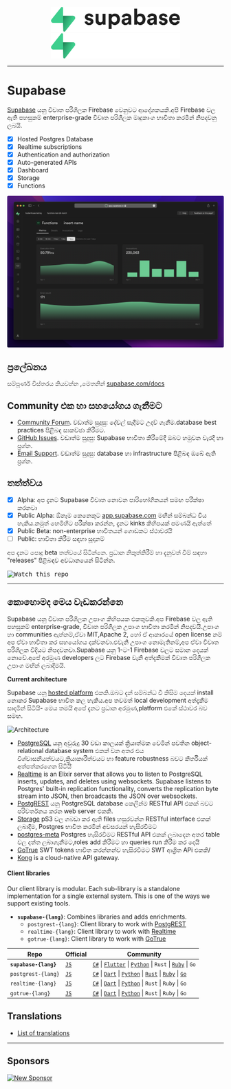 <p align="center">
<img width="300" src="https://raw.githubusercontent.com/supabase/supabase/master/packages/common/assets/images/supabase-logo-wordmark--light.svg#gh-light-mode-only">
<img width="300" src="https://raw.githubusercontent.com/supabase/supabase/master/packages/common/assets/images/supabase-logo-wordmark--dark.svg#gh-dark-mode-only">
</p>

---

# Supabase

[Supabase](https://supabase.com) යනු විවෘත පරිශීලක Firebase වෙනුවට ආදේශකයකි.අපි Firebase වල ඇති පහසුකම් enterprise-grade විවෘත පරිශීලක මෘදුකාංග භාවිතා කරමින් නිපදවනු ලබයි.

- [x] Hosted Postgres Database
- [x] Realtime subscriptions
- [x] Authentication and authorization
- [x] Auto-generated APIs
- [x] Dashboard
- [x] Storage
- [x] Functions

![Supabase Dashboard](https://raw.githubusercontent.com/supabase/supabase/master/apps/www/public/images/github/supabase-dashboard.png)

## ප්‍රලේඛනය

සම්පූර්ණ විස්තරය කියවන්න ,මෙතනින් [supabase.com/docs](https://supabase.com/docs)

## Community එක හා සහයෝගය ගැනීමට

- [Community Forum](https://github.com/supabase/supabase/discussions). වඩාත්ම සුදුසු: දේවල් සෑදීමට උදව් ගැනීම.database best practices පිළිබඳ සාකච්ඡා කිරීමට.
- [GitHub Issues](https://github.com/supabase/supabase/issues). වඩාත්ම සුදුසු: Supabase භාවිතා කිරීමේදී ඔබට හමුවන වැරදී හා ප්‍රශ්න.
- [Email Support](https://supabase.com/docs/support#business-support). වඩාත්ම සුදුසු: database හා infrastructure පිළිබඳ ඔබේ ඇති ප්‍රශ්න.

## තත්ත්වය

- [x] Alpha: අප දැනට Supabase විවෘත නොවන පාරිභෝගිකයන් සමඟ පරීක්ෂා කරනවා
- [x] Public Alpha: ඕනෑම කෙනෙකුට [app.supabase.com](https://app.supabase.com) මඟින් සම්බන්ධ විය හැකිය.නමුත් හෙමිහිට පරීක්ෂා කරන්න, දැනට kinks කිහිපයක් පමණයි ඇත්තේ
- [x] Public Beta: non-enterprise භාවිතයන් ගොඩකට ස්ථාවරයි
- [ ] Public: භාවිතා කිරීම සඳහා සූදානම්

අප දැනට පොදු beta තත්වයේ සිටින්නෙ. ප්‍රධාන නිකුත්කිරීම් හා දැනුවත් වීම් සඳහා "releases" පිළිබඳව අවධානයෙන් සිටින්න.

<kbd><img src="https://raw.githubusercontent.com/supabase/supabase/d5f7f413ab356dc1a92075cb3cee4e40a957d5b1/web/static/watch-repo.gif" alt="Watch this repo"/></kbd>

---

## කොහොමද මෙය වැඩකරන්නෙ

Supabase යනු විවෘත පරිශීලක උපාංග කිහිපයක එකතුවකි.අප Firebase වල ඇති පහසුකම් enterprise-grade, විවෘත පරිශීලක උපාංග භාවිතා කරමින් නිපදවයි.උපාංග හා communities ඇත්නම්,ඒවා MIT,Apache 2, හෝ ඒ ආකාරයේ open license නම් අප ඒවා භාවිතා කර සහයෝගය දක්වනවා.එවැනි උපාංග නොමැතිනම්,අප ඒවා විවෘත පරිශීලක විදියට නිපදවනවා.Supabase යනු 1-ට-1 Firebase වලට සමාන දෙයක් නොවේ.අපේ අරමුණ developers ලට Firebase වැනි අත්දැකීමක් විවෘත පරිශීලක උපාංග මඟින් ලබාදීමයි.

**Current architecture**

Supabase යනු [hosted platform](https://app.supabase.com) එකකි.ඔබට දැන් සම්බන්ධ වී කිසිම දෙයක් install නොකර Supabase භාවිත කල හැකිය.අප තවමත් local development අත්දැකීම සාදමින් සිටියි- මෙය තමයි අපේ දැනට ප්‍රධාන අරමුණ,platform එකේ ස්ථාවර බව සමඟ.

![Architecture](https://user-images.githubusercontent.com/70828596/187547862-ffa9d058-0c3a-4851-a3e7-92ccfca4b596.png)

- [PostgreSQL](https://www.postgresql.org/) යනු අවුරුදු 30 වඩා කාලයක් ක්‍රියාත්මක වෙමින් පවතින object-relational database system එකක් වන අතර එය විශ්වාසනීයත්වයට,ක්‍රියාකාරීත්වයට හා feature robustness බවට කීර්තියක් අත්පත්කරගෙන සිටියි
- [Realtime](https://github.com/supabase/realtime) is an Elixir server that allows you to listen to PostgreSQL inserts, updates, and deletes using websockets. Supabase listens to Postgres' built-in replication functionality, converts the replication byte stream into JSON, then broadcasts the JSON over websockets.
- [PostgREST](http://postgrest.org/) යනු PostgreSQL database කෙලින්ම RESTful API එකක් බවට පරිවර්තනය කරන web server එකකි.
- [Storage](https://github.com/supabase/storage-api) pS3 වල ගබඩා කර ඇති files හසුරවන්න RESTful interface එකක් ලබාදීම, Postgres භාවිත කරමින් අවසරයන් හැසිරවීමට
- [postgres-meta](https://github.com/supabase/postgres-meta) Postgres හැසිරවීමට RESTful API එකක් ලබාදෙන අතර table වල දත්ත ලබාගැනීමට,roles add කිරීමට හා queries run කිරීම කර දෙයි
- [GoTrue](https://github.com/netlify/gotrue) SWT tokens භාවිත කරන්නන්ව හැසිරවීමට SWT ආශ්‍රිත APi එකකි/
- [Kong](https://github.com/Kong/kong) is a cloud-native API gateway.

#### Client libraries

Our client library is modular. Each sub-library is a standalone implementation for a single external system. This is one of the ways we support existing tools.

- **`supabase-{lang}`**: Combines libraries and adds enrichments.
  - `postgrest-{lang}`: Client library to work with [PostgREST](https://github.com/postgrest/postgrest)
  - `realtime-{lang}`: Client library to work with [Realtime](https://github.com/supabase/realtime)
  - `gotrue-{lang}`: Client library to work with [GoTrue](https://github.com/netlify/gotrue)

| Repo                  | Official                                         | Community                                                                                                                                                                                                                                                                                                                            |
| --------------------- | ------------------------------------------------ | ------------------------------------------------------------------------------------------------------------------------------------------------------------------------------------------------------------------------------------------------------------------------------------------------------------------------------------ |
| **`supabase-{lang}`** | [`JS`](https://github.com/supabase/supabase-js)  | [`C#`](https://github.com/supabase/supabase-csharp) \| [`Flutter`](https://github.com/supabase/supabase-flutter) \| [`Python`](https://github.com/supabase/supabase-py) \| `Rust` \| [`Ruby`](https://github.com/supabase/supabase-rb) \| `Go`                                                                                       |
| `postgrest-{lang}`    | [`JS`](https://github.com/supabase/postgrest-js) | [`C#`](https://github.com/supabase/postgrest-csharp) \| [`Dart`](https://github.com/supabase/postgrest-dart) \| [`Python`](https://github.com/supabase/postgrest-py) \| [`Rust`](https://github.com/supabase/postgrest-rs) \| [`Ruby`](https://github.com/supabase/postgrest-rb) \| [`Go`](https://github.com/supabase/postgrest-go) |
| `realtime-{lang}`     | [`JS`](https://github.com/supabase/realtime-js)  | [`C#`](https://github.com/supabase/realtime-csharp) \| [`Dart`](https://github.com/supabase/realtime-dart) \| [`Python`](https://github.com/supabase/realtime-py) \| `Rust` \| `Ruby` \| `Go`                                                                                                                                        |
| `gotrue-{lang}`       | [`JS`](https://github.com/supabase/gotrue-js)    | [`C#`](https://github.com/supabase/gotrue-csharp) \| [`Dart`](https://github.com/supabase/gotrue-dart) \| [`Python`](https://github.com/supabase/gotrue-py) \| `Rust` \| `Ruby` \| `Go`                                                                                                                                              |

<!--- Remove this list if you're traslating to another language, it's hard to keep updated across multiple files-->
<!--- Keep only the link to the list of translation files-->

## Translations

- [List of translations](/i18n/languages.md) <!--- Keep only this -->

---

## Sponsors

[![New Sponsor](https://user-images.githubusercontent.com/10214025/90518111-e74bbb00-e198-11ea-8f88-c9e3c1aa4b5b.png)](https://github.com/sponsors/supabase)
